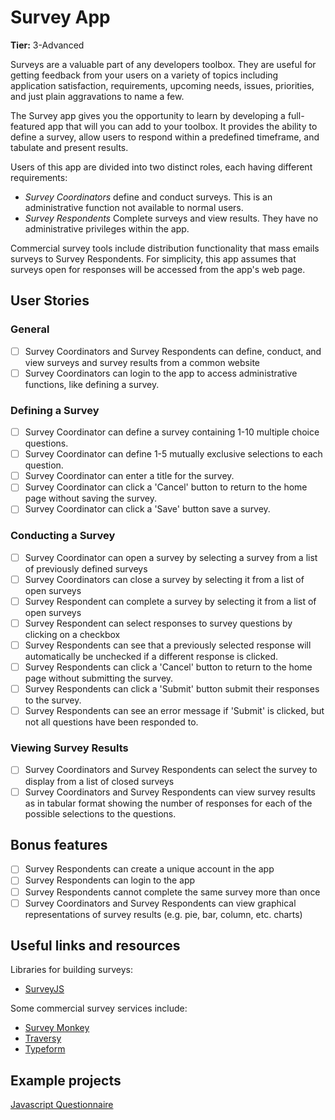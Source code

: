 # Survey App

**Tier:** 3-Advanced

Surveys are a valuable part of any developers toolbox. They are useful for
getting feedback from your users on a variety of topics including application
satisfaction, requirements, upcoming needs, issues, priorities, and just plain
aggravations to name a few.

The Survey app gives you the opportunity to learn by developing a full-featured
app that will you can add to your toolbox. It provides the ability to define a
survey, allow users to respond within a predefined timeframe, and tabulate
and present results.

Users of this app are divided into two distinct roles, each having different
requirements:

-   _Survey Coordinators_ define and conduct surveys. This is an administrative
    function not available to normal users.
-   _Survey Respondents_ Complete surveys and view results. They have no
    administrative privileges within the app.

Commercial survey tools include distribution functionality that mass emails
surveys to Survey Respondents. For simplicity, this app assumes that surveys
open for responses will be accessed from the app's web page.

## User Stories

### General

-   [ ] Survey Coordinators and Survey Respondents can define, conduct, and
        view surveys and survey results from a common website
-   [ ] Survey Coordinators can login to the app to access administrative
        functions, like defining a survey.

### Defining a Survey

-   [ ] Survey Coordinator can define a survey containing 1-10 multiple choice
        questions.
-   [ ] Survey Coordinator can define 1-5 mutually exclusive selections to each
        question.
-   [ ] Survey Coordinator can enter a title for the survey.
-   [ ] Survey Coordinator can click a 'Cancel' button to return to the home
        page without saving the survey.
-   [ ] Survey Coordinator can click a 'Save' button save a survey.

### Conducting a Survey

-   [ ] Survey Coordinator can open a survey by selecting a survey from a
        list of previously defined surveys
-   [ ] Survey Coordinators can close a survey by selecting it from a list of
        open surveys
-   [ ] Survey Respondent can complete a survey by selecting it from a list of
        open surveys
-   [ ] Survey Respondent can select responses to survey questions by clicking
        on a checkbox
-   [ ] Survey Respondents can see that a previously selected response will
        automatically be unchecked if a different response is clicked.
-   [ ] Survey Respondents can click a 'Cancel' button to return to the home
        page without submitting the survey.
-   [ ] Survey Respondents can click a 'Submit' button submit their responses
        to the survey.
-   [ ] Survey Respondents can see an error message if 'Submit' is clicked,
        but not all questions have been responded to.

### Viewing Survey Results

-   [ ] Survey Coordinators and Survey Respondents can select the survey to
        display from a list of closed surveys
-   [ ] Survey Coordinators and Survey Respondents can view survey results as
        in tabular format showing the number of responses for each of the possible
        selections to the questions.

## Bonus features

-   [ ] Survey Respondents can create a unique account in the app
-   [ ] Survey Respondents can login to the app
-   [ ] Survey Respondents cannot complete the same survey more than once
-   [ ] Survey Coordinators and Survey Respondents can view graphical
        representations of survey results (e.g. pie, bar, column, etc. charts)

## Useful links and resources

Libraries for building surveys:

-   [SurveyJS](https://surveyjs.io/Overview/Library/)

Some commercial survey services include:

-   [Survey Monkey](https://www.surveymonkey.com/)
-   [Traversy](https://youtu.be/SSDED3XKz-0)
-   [Typeform](https://www.typeform.com/)

## Example projects

[Javascript Questionnaire](https://codepen.io/amyfu/pen/oLChg)
